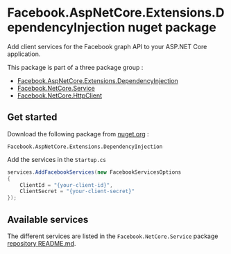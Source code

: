 # Facebook.AspNetCore.Extensions.DependencyInjection nuget package

Add client services for the Facebook graph API to your ASP.NET Core application.

This package is part of a three package group :
- [Facebook.AspNetCore.Extensions.DependencyInjection](https://github.com/pedro-de-rycker/Facebook.AspNetCore.Extensions.DependencyInjection)
- [Facebook.NetCore.Service](https://github.com/pedro-de-rycker/Facebook.NetCore.Service)
- [Facebook.NetCore.HttpClient](https://github.com/pedro-de-rycker/Facebook.NetCore.HttpClient)
 
## Get started

Download the following package from [nuget.org](https://www.nuget.org/) :

```
Facebook.AspNetCore.Extensions.DependencyInjection
```

Add the services in the  `Startup.cs`
``` csharp
services.AddFacebookServices(new FacebookServicesOptions
{
    ClientId = "{your-client-id}",
    ClientSecret = "{your-client-secret}"
});
```

## Available services

The different services are listed in the `Facebook.NetCore.Service` package [repository README.md](https://github.com/pedro-de-rycker/Facebook.NetCore.Service).